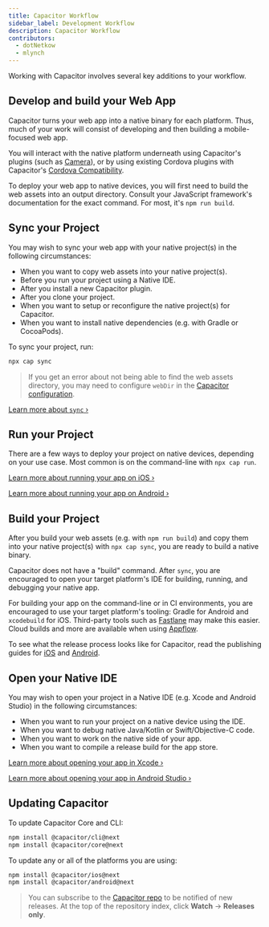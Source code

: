```yaml
---
title: Capacitor Workflow
sidebar_label: Development Workflow
description: Capacitor Workflow
contributors:
  - dotNetkow
  - mlynch
---
```


Working with Capacitor involves several key additions to your workflow.

## Develop and build your Web App

Capacitor turns your web app into a native binary for each platform. Thus, much of your work will consist of developing and then building a mobile-focused web app.

You will interact with the native platform underneath using Capacitor's plugins (such as [Camera](../apis/camera.md)), or by using existing Cordova plugins with Capacitor's [Cordova Compatibility](../cordova.md).

To deploy your web app to native devices, you will first need to build the web assets into an output directory. Consult your JavaScript framework's documentation for the exact command. For most, it's `npm run build`.

## Sync your Project

You may wish to sync your web app with your native project(s) in the following circumstances:

- When you want to copy web assets into your native project(s).
- Before you run your project using a Native IDE.
- After you install a new Capacitor plugin.
- After you clone your project.
- When you want to setup or reconfigure the native project(s) for Capacitor.
- When you want to install native dependencies (e.g. with Gradle or CocoaPods).

To sync your project, run:

```bash
npx cap sync
```

> If you get an error about not being able to find the web assets directory, you may need to configure `webDir` in the [Capacitor configuration](../config.md).

[Learn more about `sync` &#8250;](../cli/sync.md)

## Run your Project

There are a few ways to deploy your project on native devices, depending on your use case. Most common is on the command-line with `npx cap run`.

[Learn more about running your app on iOS &#8250;](../ios.md#running-your-app)

[Learn more about running your app on Android &#8250;](../android.md#running-your-app)

## Build your Project

After you build your web assets (e.g. with `npm run build`) and copy them into your native project(s) with `npx cap sync`, you are ready to build a native binary.

Capacitor does not have a "build" command. After `sync`, you are encouraged to open your target platform's IDE for building, running, and debugging your native app.

For building your app on the command-line or in CI environments, you are encouraged to use your target platform's tooling: Gradle for Android and `xcodebuild` for iOS. Third-party tools such as [Fastlane](https://fastlane.tools) may make this easier. Cloud builds and more are available when using [Appflow](https://useappflow.com).

To see what the release process looks like for Capacitor, read the publishing guides for [iOS](../ios/deploying-to-app-store.md) and [Android](../android/deploying-to-google-play.md).

## Open your Native IDE

You may wish to open your project in a Native IDE (e.g. Xcode and Android Studio) in the following circumstances:

- When you want to run your project on a native device using the IDE.
- When you want to debug native Java/Kotlin or Swift/Objective-C code.
- When you want to work on the native side of your app.
- When you want to compile a release build for the app store.

[Learn more about opening your app in Xcode &#8250;](../ios.md#opening-the-ios-project)

[Learn more about opening your app in Android Studio &#8250;](../android.md#opening-the-android-project)

## Updating Capacitor

To update Capacitor Core and CLI:

```bash
npm install @capacitor/cli@next
npm install @capacitor/core@next
```

To update any or all of the platforms you are using:

```bash
npm install @capacitor/ios@next
npm install @capacitor/android@next
```

> You can subscribe to the [Capacitor repo](https://github.com/ionic-team/capacitor) to be notified of new releases. At the top of the repository index, click **Watch** -> **Releases only**.
